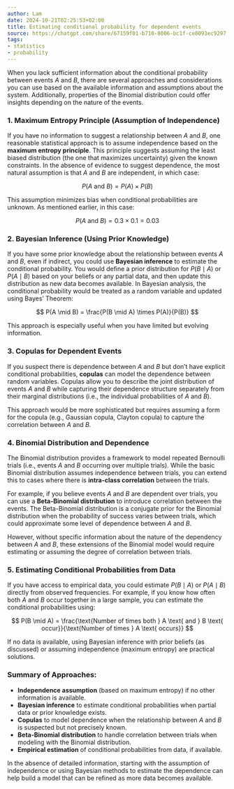 ```yaml
---
author: Lam
date: 2024-10-21T02:25:53+02:00
title: Estimating conditional probability for dependent events
source: https://chatgpt.com/share/67159f01-b710-8006-bc1f-ce8093ec9297
tags:
- statistics
- probability
---
```


When you lack sufficient information about the conditional probability between events $A$ and $B$, there are several approaches and considerations you can use based on the available information and assumptions about the system. Additionally, properties of the Binomial distribution could offer insights depending on the nature of the events.

### 1. **Maximum Entropy Principle** (Assumption of Independence)
If you have no information to suggest a relationship between $A$ and $B$, one reasonable statistical approach is to assume independence based on the **maximum entropy principle**. This principle suggests assuming the least biased distribution (the one that maximizes uncertainty) given the known constraints. In the absence of evidence to suggest dependence, the most natural assumption is that $A$ and $B$ are independent, in which case:

$$
P(A \text{ and } B) = P(A) \times P(B)
$$

This assumption minimizes bias when conditional probabilities are unknown. As mentioned earlier, in this case:

$$
P(A \text{ and } B) = 0.3 \times 0.1 = 0.03
$$

### 2. **Bayesian Inference** (Using Prior Knowledge)
If you have some prior knowledge about the relationship between events $A$ and $B$, even if indirect, you could use **Bayesian inference** to estimate the conditional probability. You would define a prior distribution for $P(B \mid A)$ or $P(A \mid B)$ based on your beliefs or any partial data, and then update this distribution as new data becomes available. In Bayesian analysis, the conditional probability would be treated as a random variable and updated using Bayes’ Theorem:

$$
P(A \mid B) = \frac{P(B \mid A) \times P(A)}{P(B)}
$$

This approach is especially useful when you have limited but evolving information.

### 3. **Copulas for Dependent Events**
If you suspect there is dependence between $A$ and $B$ but don’t have explicit conditional probabilities, **copulas** can model the dependence between random variables. Copulas allow you to describe the joint distribution of events $A$ and $B$ while capturing their dependence structure separately from their marginal distributions (i.e., the individual probabilities of $A$ and $B$).

This approach would be more sophisticated but requires assuming a form for the copula (e.g., Gaussian copula, Clayton copula) to capture the correlation between $A$ and $B$.

### 4. **Binomial Distribution and Dependence**
The Binomial distribution provides a framework to model repeated Bernoulli trials (i.e., events $A$ and $B$ occurring over multiple trials). While the basic Binomial distribution assumes independence between trials, you can extend this to cases where there is **intra-class correlation** between the trials.

For example, if you believe events $A$ and $B$ are dependent over trials, you can use a **Beta-Binomial distribution** to introduce correlation between the events. The Beta-Binomial distribution is a conjugate prior for the Binomial distribution when the probability of success varies between trials, which could approximate some level of dependence between $A$ and $B$.

However, without specific information about the nature of the dependency between $A$ and $B$, these extensions of the Binomial model would require estimating or assuming the degree of correlation between trials.

### 5. **Estimating Conditional Probabilities from Data**
If you have access to empirical data, you could estimate $P(B \mid A)$ or $P(A \mid B)$ directly from observed frequencies. For example, if you know how often both $A$ and $B$ occur together in a large sample, you can estimate the conditional probabilities using:

$$
P(B \mid A) = \frac{\text{Number of times both } A \text{ and } B \text{ occur}}{\text{Number of times } A \text{ occurs}}
$$

If no data is available, using Bayesian inference with prior beliefs (as discussed) or assuming independence (maximum entropy) are practical solutions.

### Summary of Approaches:
- **Independence assumption** (based on maximum entropy) if no other information is available.
- **Bayesian inference** to estimate conditional probabilities when partial data or prior knowledge exists.
- **Copulas** to model dependence when the relationship between $A$ and $B$ is suspected but not precisely known.
- **Beta-Binomial distribution** to handle correlation between trials when modeling with the Binomial distribution.
- **Empirical estimation** of conditional probabilities from data, if available.

In the absence of detailed information, starting with the assumption of independence or using Bayesian methods to estimate the dependence can help build a model that can be refined as more data becomes available.
